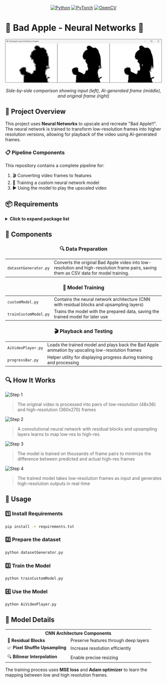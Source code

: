 <div align="center">
  
[![Python](https://img.shields.io/badge/Python-3.10+-blue?style=for-the-badge&logo=python&logoColor=white)](https://www.python.org/)
[![PyTorch](https://img.shields.io/badge/PyTorch-2.7.1-EE4C2C?style=for-the-badge&logo=pytorch&logoColor=white)](https://pytorch.org/)
[![OpenCV](https://img.shields.io/badge/OpenCV-4.12.0-5C3EE8?style=for-the-badge&logo=opencv&logoColor=white)](https://opencv.org/)

</div>

# 🍎 Bad Apple - Neural Networks 🧠

<div align="center">
  
![Inference Example](images/inference.png)
  
*Side-by-side comparison showing input (left), AI-generated frame (middle), and original frame (right)*

</div>

## 🌟 Project Overview

This project uses **Neural Networks** to upscale and recreate "Bad Apple!!". The neural network is trained to transform low-resolution frames into higher resolution versions, allowing for playback of the video using AI-generated frames.

<div align="left">
  
### 📋 Pipeline Components

</div>

This repository contains a complete pipeline for:
1. 🎬 Converting video frames to features
2. 🔄 Training a custom neural network model
3. ▶️ Using the model to play the upscaled video

## 📦 Requirements

<details>
<summary><b>Click to expand package list</b></summary>

```
matplotlib==3.10.5
numpy==2.2.6
opencv-python==4.12.0.88
pandas==2.3.1
scikit-learn==1.7.1
torch==2.7.1+cu128
torchvision==0.22.1+cu128
```
</details>

## 🧩 Components

<div align="center">
  
### 🔍 Data Preparation
  
</div>

<table>
  <tr>
    <td><code>datasetGenerator.py</code></td>
    <td>Converts the original Bad Apple video into low-resolution and high-resolution frame pairs, saving them as CSV data for model training.</td>
  </tr>
</table>

<div align="center">
  
### 🧪 Model Training
  
</div>

<table>
  <tr>
    <td><code>customModel.py</code></td>
    <td>Contains the neural network architecture (CNN with residual blocks and upsampling layers)</td>
  </tr>
  <tr>
    <td><code>trainCustomModel.py</code></td>
    <td>Trains the model with the prepared data, saving the trained model for later use</td>
  </tr>
</table>

<div align="center">
  
### 🎬 Playback and Testing
  
</div>

<table>
  <tr>
    <td><code>AiVideoPlayer.py</code></td>
    <td>Loads the trained model and plays back the Bad Apple animation by upscaling low-resolution frames</td>
  </tr>
  <tr>
    <td><code>progressBar.py</code></td>
    <td>Helper utility for displaying progress during training and processing</td>
  </tr>
</table>

## 🔍 How It Works

<div align="left">
  <img src="https://img.shields.io/badge/1-Frame%20Processing-blue?style=for-the-badge" alt="Step 1"/>
</div>

> The original video is processed into pairs of low-resolution (48x36) and high-resolution (360x270) frames

<div align="left">
  <img src="https://img.shields.io/badge/2-Model%20Architecture-purple?style=for-the-badge" alt="Step 2"/>
</div>

> A convolutional neural network with residual blocks and upsampling layers learns to map low-res to high-res

<div align="left">
  <img src="https://img.shields.io/badge/3-Training-orange?style=for-the-badge" alt="Step 3"/>
</div>

> The model is trained on thousands of frame pairs to minimize the difference between predicted and actual high-res frames

<div align="left">
  <img src="https://img.shields.io/badge/4-Playback-green?style=for-the-badge" alt="Step 4"/>
</div>

> The trained model takes low-resolution frames as input and generates high-resolution outputs in real-time

## 🚀 Usage

<div align="left">
  
### 1️⃣ Install Requirements
  
</div>

```bash
pip install -r requirements.txt
```

<div align="left">
  
### 2️⃣ Prepare the dataset
  
</div>

```bash
python datasetGenerator.py
```

<div align="left">
  
### 3️⃣ Train the Model
  
</div>

```bash
python trainCustomModel.py
```

<div align="left">
  
### 4️⃣ Use the Model
  
</div>

```bash
python AiVideoPlayer.py
```

## 🧮 Model Details

<table>
  <tr>
    <th colspan="2" align="center">CNN Architecture Components</th>
  </tr>
  <tr>
    <td>🔄 <b>Residual Blocks</b></td>
    <td>Preserve features through deep layers</td>
  </tr>
  <tr>
    <td>📈 <b>Pixel Shuffle Upsampling</b></td>
    <td>Increase resolution efficiently</td>
  </tr>
  <tr>
    <td>🔍 <b>Bilinear Interpolation</b></td>
    <td>Enable precise resizing</td>
  </tr>
</table>

The training process uses **MSE loss** and **Adam optimizer** to learn the mapping between low and high resolution frames.
